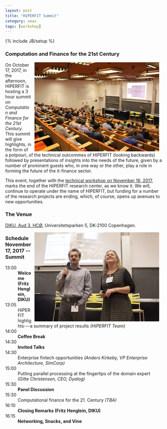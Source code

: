```yaml
---
layout: post
title: "HIPERFIT Summit"
category: news
tags: [workshop]
---
```

{% include JB/setup %}

### Computation and Finance for the 21st Century

<img alt="Workshop picture" align="right" hspace="10" width="400" src="/images/Salen.jpg">

On October 17, 2017, in the afternoon, HIPERFIT is hosting a 3 hour
summit on _Computation and Finance for the 21st Century_. This
summit will give highlights, in the form of a potpouri, of the
technical outcommes of HIPERFIT (looking backwards) followed by
presentations of insights into the needs of the future, given by a
number of prominent guests who, in one way or the other, play a role
in forming the future of the it-finance sector.

This event, together with the [technical workshop on November 16, 2017](http://hiperfit.dk/news/2017/11/16/hiperfit-workshop), marks the end of the HIPERFIT research center,
as we know it. We will, continue to operate under the name of
HIPERFIT, but funding for a number of the research projects are
ending, which, of course, opens up avenues to new opportunities.

### The Venue

[DIKU, Aud 3, HCØ](http://www.diku.dk/), Universitetsparken 5, DK-2100 Copenhagen.

<img alt="Workshop picture" align="right" hspace="10" width="400" src="/images/WelcomeFritzInge.jpg">

### Schedule November 17, 2017 -- Summit

<dl class='event'>
<dt>13:00</dt><dd><b>Welcome (Fritz Henglein, DIKU)</b></dd>

<dt>13:05</dt><dd>HIPERFIT highlights---a summary of project results <i>(HIPERFIT Team)</i></dd>

<dt>14:00</dt><dd><b>Coffee Break</b></dd>

<dt>14:30</dt><dd><b>Invited Talks</b></dd>
<dt>14:30</dt><dd>Enterprise fintech opportunities <i>(Anders Kirkeby, VP Enterprise Architecture, SimCorp)</i></dd>
<dt>15:00</dt><dd>Putting parallel processing at the fingertips of the domain expert <i>(Gitte Christensen, CEO, Dyalog)</i></dd>
<dt>15:30</dt><dd><b>Panel Discussion</b></dd>
<dt>15:30</dt><dd>Computational finance for the 21. Century <i>(TBA)</i></dd>

<dt>16:10</dt><dd><b>Closing Remarks (Fritz Henglein, DIKU)</b></dd>


<dt>16:15</dt><dd><b>Networking, Snacks, and Vine</b></dd>


</dl>
